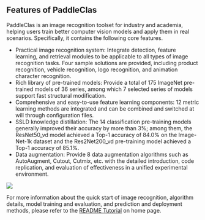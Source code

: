 ## Features of PaddleClas

PaddleClas is an image recognition toolset for industry and academia, helping users train better computer vision models and apply them in real scenarios. Specifically, it contains the following core features.

- Practical image recognition system: Integrate detection, feature learning, and retrieval modules to be applicable to all types of image recognition tasks. Four sample solutions are provided, including product recognition, vehicle recognition, logo recognition, and animation character recognition.
- Rich library of pre-trained models: Provide a total of 175 ImageNet pre-trained models of 36 series, among which 7 selected series of models support fast structural modification.
- Comprehensive and easy-to-use feature learning components: 12 metric learning methods are integrated and can be combined and switched at will through configuration files.
- SSLD knowledge distillation: The 14 classification pre-training models generally improved their accuracy by more than 3%; among them, the ResNet50_vd model achieved a Top-1 accuracy of 84.0% on the Image-Net-1k dataset and the Res2Net200_vd pre-training model achieved a Top-1 accuracy of 85.1%.
- Data augmentation: Provide 8 data augmentation algorithms such as AutoAugment, Cutout, Cutmix, etc. with the detailed introduction, code replication, and evaluation of effectiveness in a unified experimental environment.

![](../../images/recognition.gif)

For more information about the quick start of image recognition, algorithm details, model training and evaluation, and prediction and deployment methods, please refer to the [README Tutorial](../../../README_ch.md) on home page.
